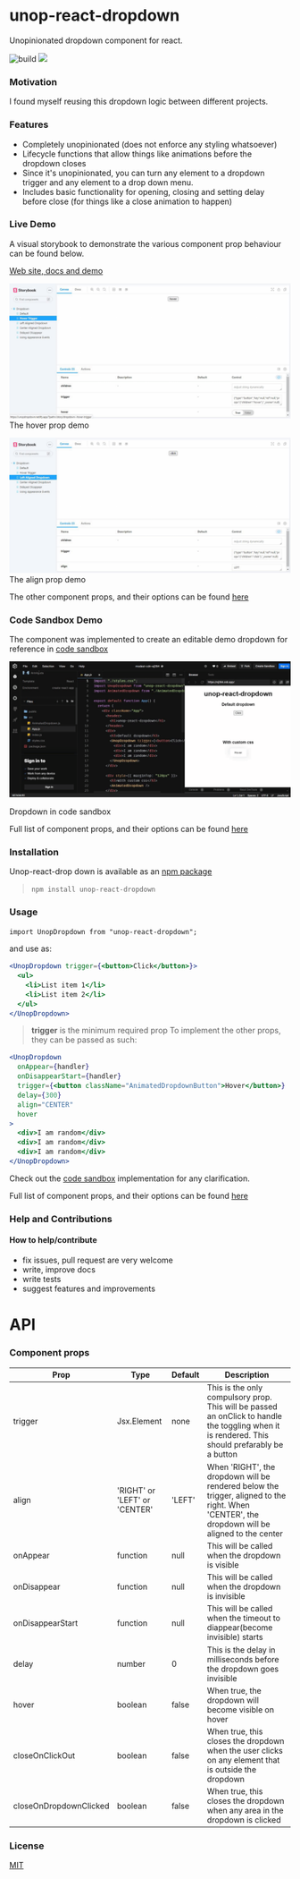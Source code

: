 # unop-react-dropdown

Unopinionated dropdown component for react.

![build](https://github.com/AkinAguda/unop-react-dropdown/actions/workflows/main.yml/badge.svg)
![](https://img.shields.io/badge/coverage-94.19%25-green)

### Motivation

I found myself reusing this dropdown logic between different projects.

### Features

- Completely unopinionated (does not enforce any styling whatsoever)
- Lifecycle functions that allow things like animations before the dropdown closes
- Since it's unopinionated, you can turn any element to a dropdown trigger and any element to a drop down menu.
- Includes basic functionality for opening, closing and setting delay before close (for things like a close animation to happen)

### Live Demo

A visual storybook to demonstrate the various component prop behaviour can be found below.

[Web site, docs and demo](https://unopdropdown.netlify.app/)

![](hover.gif)
The hover prop demo

![](align.gif)
The align prop demo

The other component props, and their options can be found [here](#api)

### Code Sandbox Demo

The component was implemented to create an editable demo dropdown for reference in [code sandbox](https://codesandbox.io/s/modest-cdn-ej284?file=/src/App.js)

![](codeplay.gif)

Dropdown in code sandbox

Full list of component props, and their options can be found [here](#api)

### Installation

Unop-react-drop down is available as an [npm package](https://www.npmjs.com/package/unop-react-dropdown)

> `npm install unop-react-dropdown`

### Usage

`import UnopDropdown from "unop-react-dropdown";`

and use as:

```jsx
<UnopDropdown trigger={<button>Click</button>}>
  <ul>
    <li>List item 1</li>
    <li>List item 2</li>
  </ul>
</UnopDropdown>
```

> **trigger** is the minimum required prop
> To implement the other props, they can be passed as such:

```jsx
<UnopDropdown
  onAppear={handler}
  onDisappearStart={handler}
  trigger={<button className="AnimatedDropdownButton">Hover</button>}
  delay={300}
  align="CENTER"
  hover
>
  <div>I am random</div>
  <div>I am random</div>
  <div>I am random</div>
</UnopDropdown>
```

Check out the [code sandbox](https://codesandbox.io/s/modest-cdn-ej284?file=/src/App.js) implementation for any clarification.

Full list of component props, and their options can be found [here](#api)

### Help and Contributions

#### How to help/contribute

- fix issues, pull request are very welcome
- write, improve docs
- write tests
- suggest features and improvements

# API

### Component props

| Prop                   | Type                          | Default | Description                                                                                                                                     |
| ---------------------- | ----------------------------- | ------- | ----------------------------------------------------------------------------------------------------------------------------------------------- |
| trigger                | Jsx.Element                   | none    | This is the only compulsory prop. This will be passed an onClick to handle the toggling when it is rendered. This should prefarably be a button |
| align                  | 'RIGHT' or 'LEFT' or 'CENTER' | 'LEFT'  | When 'RIGHT', the dropdown will be rendered below the trigger, aligned to the right. When 'CENTER', the dropdown will be aligned to the center  |
| onAppear               | function                      | null    | This will be called when the dropdown is visible                                                                                                |
| onDisappear            | function                      | null    | This will be called when the dropdown is invisible                                                                                              |
| onDisappearStart       | function                      | null    | This will be called when the timeout to diappear(become invisible) starts                                                                       |
| delay                  | number                        | 0       | This is the delay in milliseconds before the dropdown goes invisible                                                                            |
| hover                  | boolean                       | false   | When true, the dropdown will become visible on hover                                                                                            |
| closeOnClickOut        | boolean                       | false   | When true, this closes the dropdown when the user clicks on any element that is outside the dropdown                                            |
| closeOnDropdownClicked | boolean                       | false   | When true, this closes the dropdown when any area in the dropdown is clicked                                                                    |

### License

[MIT](https://github.com/AkinAguda/unop-react-dropdown/blob/master/LICENSE)
